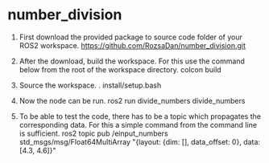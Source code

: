 # number_division
1. First download the provided package to source code folder of your ROS2 workspace. 
https://github.com/RozsaDan/number_division.git

2. After the download, build the workspace. For this use the command below from the root of the workspace directory.
colcon build

3. Source the workspace.
. install/setup.bash

4. Now the node can be run.
ros2 run divide_numbers divide_numbers

5. To be able to test the code, there has to be a topic which propagates the corresponding data. For this a simple command from the command line is sufficient.
ros2 topic pub /einput_numbers std_msgs/msg/Float64MultiArray "{layout: {dim: [], data_offset: 0}, data: [4.3, 4.6]}"
